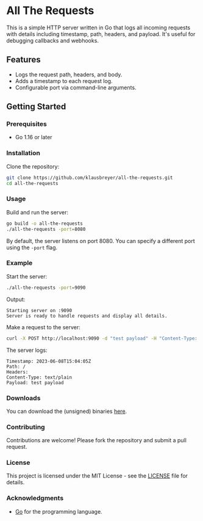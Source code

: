 # All The Requests

This is a simple HTTP server written in Go that logs all incoming requests with details including timestamp, path, headers, and payload. It's useful for debugging callbacks and webhooks.

## Features

- Logs the request path, headers, and body.
- Adds a timestamp to each request log.
- Configurable port via command-line arguments.

## Getting Started

### Prerequisites

- Go 1.16 or later

### Installation

Clone the repository:

```sh
git clone https://github.com/klausbreyer/all-the-requests.git
cd all-the-requests
```

### Usage

Build and run the server:

```sh
go build -o all-the-requests
./all-the-requests -port=8080
```

By default, the server listens on port 8080. You can specify a different port using the `-port` flag.

### Example

Start the server:

```sh
./all-the-requests -port=9090
```

Output:

```
Starting server on :9090
Server is ready to handle requests and display all details.
```

Make a request to the server:

```sh
curl -X POST http://localhost:9090 -d "test payload" -H "Content-Type: text/plain"
```

The server logs:

```
Timestamp: 2023-06-08T15:04:05Z
Path: /
Headers:
Content-Type: text/plain
Payload: test payload
```

### Downloads

You can download the (unsigned) binaries [here](https://github.com/klausbreyer/all-the-requests/tags).

### Contributing

Contributions are welcome! Please fork the repository and submit a pull request.

### License

This project is licensed under the MIT License - see the [LICENSE](LICENSE) file for details.

### Acknowledgments

- [Go](https://golang.org/) for the programming language.
